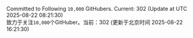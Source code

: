 Committed to Following `10,000` GitHubers. Current: <!-- FOLLOWING_COUNT -->302<!-- FOLLOWING_COUNT --> (Update at UTC <!-- LAST_UPDATED -->2025-08-22 08:21:30<!-- LAST_UPDATED -->)<br>
致力于关注`10,000`个GitHuber。当前：<!-- FOLLOWING_COUNT -->302<!-- FOLLOWING_COUNT --> (更新于北京时间 <!-- LAST_UPDATED_CST -->2025-08-22 16:21:30<!-- LAST_UPDATED_CST -->)
